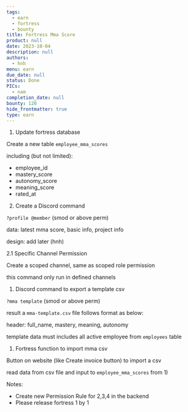 ```yaml
---
tags:
  - earn
  - fortress
  - bounty
title: Fortress Mma Score
product: null
date: 2023-10-04
description: null
authors:
  - hnh
menu: earn
due_date: null
status: Done
PICs:
  - nam
completion_date: null
bounty: 120
hide_frontmatter: true
type: earn
---
```


1. Update fortress database

Create a new table `employee_mma_scores`

including (but not limited):

- employee_id
- mastery_score
- autonomy_score
- meaning_score
- rated_at

2. Create a Discord command

`?profile @member` (smod or above perm)

data: latest mma score, basic info, project info

design: add later (hnh)

2.1 Specific Channel Permission

Create a scoped channel, same as scoped role permission

this command only run in defined channels

1. Discord command to export a template csv

`?mma template` (smod or above perm)

result a `mma-template.csv` file follows format as below:

header: full_name, mastery, meaning, autonomy

template data must includes all active employee from `employees` table

1. Fortress function to import mma csv

Button on website (like Create invoice button) to import a csv

read data from csv file and input to `employee_mma_scores` from 1)

Notes:

- Create new Permission Rule for 2,3,4 in the backend
- Please release fortress 1 by 1
